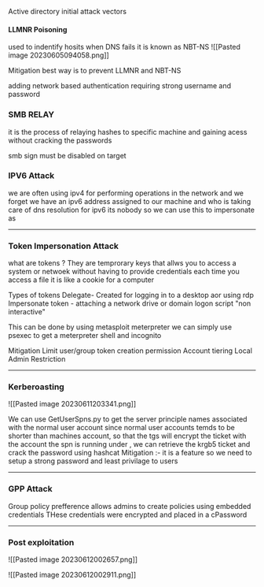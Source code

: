 Active directory initial attack vectors

#### LLMNR Poisoning
used to indentify hosits when DNS fails 
it is known as NBT-NS
![[Pasted image 20230605094058.png]]

Mitigation
best way is to prevent LLMNR and NBT-NS 

adding network based authentication 
requiring strong username and password

### SMB RELAY

it is the process of relaying hashes to specific machine and gaining acess without cracking the passwords

smb sign must be disabled on target 


### IPV6 Attack
we are often using ipv4 for performing operations in the network and we forget we have an ipv6 address assigned to our machine and who is taking care of dns resolution for ipv6
its nobody
so we can use this to impersonate as 


---
### Token Impersonation Attack

what are tokens ?
They are temprorary keys that allws you to access a system or netwoek without having to provide credentials each time you access a file
it is like a cookie for a computer

Types of tokens 
Delegate- Created for logging in to a desktop aor using rdp
Impersonate token - attaching a network drive or domain logon script "non interactive"


This can be done by using metasploit meterpreter
we can simply use psexec to get a meterpreter shell and incognito

Mitigation
Limit user/group token creation permission
Account tiering
Local Admin Restriction

---
### Kerberoasting
![[Pasted image 20230611203341.png]]

We can use GetUserSpns.py to get the server principle names associated with the normal user account
since normal user accounts  temds to be shorter than machines account, so that the tgs will encrypt the ticket with the account the spn is running under ,
we can retrieve the krgb5 ticket and crack the password using hashcat
Mitigation :-
it is a feature so we need to setup a strong password and least privilage to users

----

### GPP Attack

Group policy prefference allows admins to create policies using embedded credentials
THese credentials were encrypted and placed in a cPassword

---
### Post exploitation
![[Pasted image 20230612002657.png]]



![[Pasted image 20230612002911.png]]
